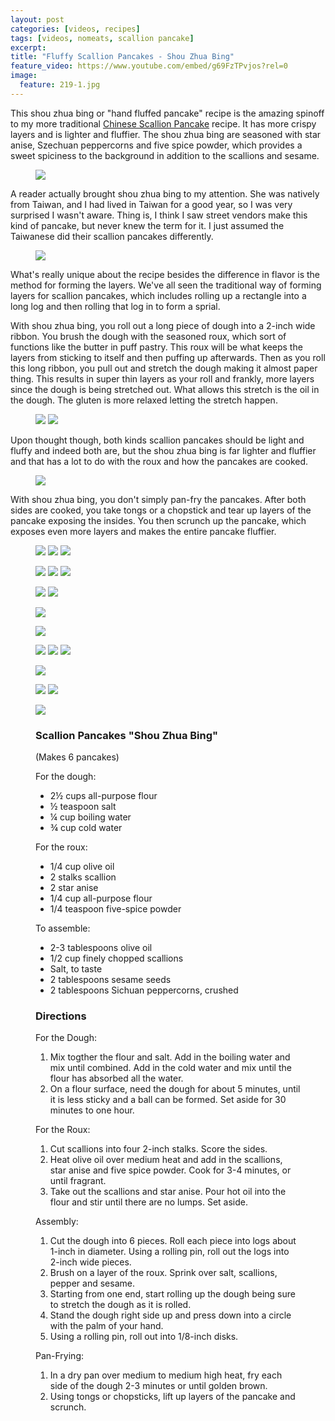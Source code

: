 ```yaml
---
layout: post
categories: [videos, recipes]
tags: [videos, nomeats, scallion pancake]
excerpt: 
title: "Fluffy Scallion Pancakes - Shou Zhua Bing"
feature_video: https://www.youtube.com/embed/g69FzTPvjos?rel=0
image:
  feature: 219-1.jpg
---
```


This shou zhua bing or "hand fluffed pancake" recipe is the amazing spinoff to my more traditional [Chinese Scallion Pancake](http://eastmeetskitchen.com/recipes/flakey-taiwanese-scallion-pancakes/) recipe.  It has more crispy layers and is lighter and fluffier.  The shou zhua bing are seasoned with star anise, Szechuan peppercorns and five spice powder, which provides a sweet spiciness to the background in addition to the scallions and sesame.

<figure>
    <img src="/images/219-10.jpg">
</figure>

A reader actually brought shou zhua bing to my attention.  She was natively from Taiwan, and I had lived in Taiwan for a good year, so I was very surprised I wasn't aware.  Thing is, I think I saw street vendors make this kind of pancake, but never knew the term for it.  I just assumed the Taiwanese did their scallion pancakes differently.

<figure>
    <img src="/images/219-26.jpg">
</figure>

What's really unique about the recipe besides the difference in flavor is the method for forming the layers.  We've all seen the traditional way of forming layers for scallion pancakes, which includes rolling up a rectangle into a long log and then rolling that log in to form a sprial.  

With shou zhua bing, you roll out a long piece of dough into a 2-inch wide ribbon.  You brush the dough with the seasoned roux, which sort of functions like the butter in puff pastry.  This roux will be what keeps the layers from sticking to itself and then puffing up afterwards.  Then as you roll this long ribbon, you pull out and stretch the dough making it almost paper thing. This results in super thin layers as your roll and frankly, more layers since the dough is being stretched out.  What allows this stretch is the oil in the dough.  The gluten is more relaxed letting the stretch happen.

<figure class="half">
    <img src="/images/219-19.jpg">
     <img src="/images/219-20.jpg">
</figure>

Upon thought though, both kinds scallion pancakes should be light and fluffy and indeed both are, but the shou zhua bing is far lighter and fluffier and that has a lot to do with the roux and how the pancakes are cooked.

<figure>
    <img src="/images/219-23.jpg">
</figure>

With shou zhua bing, you don't simply pan-fry the pancakes.  After both sides are cooked, you take tongs or a chopstick and tear up layers of the pancake exposing the insides.  You then scrunch up the pancake, which exposes even more layers and makes the entire pancake fluffier.



<figure class="third">
    <img src="/images/219-4.jpg">
     <img src="/images/219-5.jpg">
     <img src="/images/219-6.jpg">
</figure>

<figure class="third">
    <img src="/images/219-9.jpg">
     <img src="/images/219-11.jpg">
     <img src="/images/219-12.jpg">
</figure>

<figure class="half">
<img src="/images/219-13.jpg">
<img src="/images/219-15.jpg">
</figure>

<figure>
    <img src="/images/219-16.jpg">
</figure>

<figure>
    <img src="/images/219-18.jpg">
</figure>

<figure class="third">
    <img src="/images/219-19.jpg">
     <img src="/images/219-20.jpg">
     <img src="/images/219-21.jpg">
</figure>

<figure>
    <img src="/images/219-22.jpg">
</figure>

<figure class="half">
<img src="/images/219-23.jpg">
<img src="/images/219-24.jpg">
</figure>

<figure>
    <img src="/images/219-25.jpg">
</figure>


<figure class="ingredients" markdown="1">

### Scallion Pancakes "Shou Zhua Bing"

(Makes 6 pancakes)

For the dough:

- 2½ cups all-purpose flour
- ½ teaspoon salt
- ¼ cup boiling water
- ¾ cup cold water

For the roux:

- 1/4 cup olive oil
- 2 stalks scallion
- 2 star anise
- 1/4 cup all-purpose flour
- 1/4 teaspoon five-spice powder

To assemble:

- 2-3 tablespoons olive oil
- 1/2 cup finely chopped scallions 
- Salt, to taste
- 2 tablespoons sesame seeds
- 2 tablespoons Sichuan peppercorns, crushed
</figure>

<figure class="directions" markdown="1">

### Directions

For the Dough:

1. Mix togther the flour and salt.  Add in the boiling water and mix until combined.  Add in the cold water and mix until the flour has absorbed all the water.
2. On a flour surface, need the dough for about 5 minutes, until it is less sticky and a ball can be formed.  Set aside for 30 minutes to one hour.

For the Roux:

1. Cut scallions into four 2-inch stalks.  Score the sides.  
2. Heat olive oil over medium heat and add in the scallions, star anise and five spice powder.  Cook for 3-4 minutes, or until fragrant.
3. Take out the scallions and star anise.  Pour hot oil into the flour and stir until there are no lumps.  Set aside.

Assembly:

1. Cut the dough into 6 pieces.  Roll each piece into logs about 1-inch in diameter. Using a rolling pin, roll out the logs into 2-inch wide pieces.
2. Brush on a layer of the roux.  Sprink over salt, scallions, pepper and sesame.
3. Starting from one end, start rolling up the dough being sure to stretch the dough as it is rolled.
4. Stand the dough right side up and press down into a circle with the palm of your hand.
5. Using a rolling pin, roll out into 1/8-inch disks.

Pan-Frying:

1. In a dry pan over medium to medium high heat, fry each side of the dough 2-3 minutes or until golden brown.
2. Using tongs or chopsticks, lift up layers of the pancake and scrunch.

</figure>